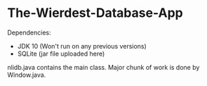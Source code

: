 # The-Wierdest-Database-App

Dependencies:
<ul>
  <li>JDK 10 (Won't run on any previous versions)</li>
  <li> SQLite (jar file uploaded here)</li>
</ul>

nlidb.java contains the main class. Major chunk of work is done by Window.java.
